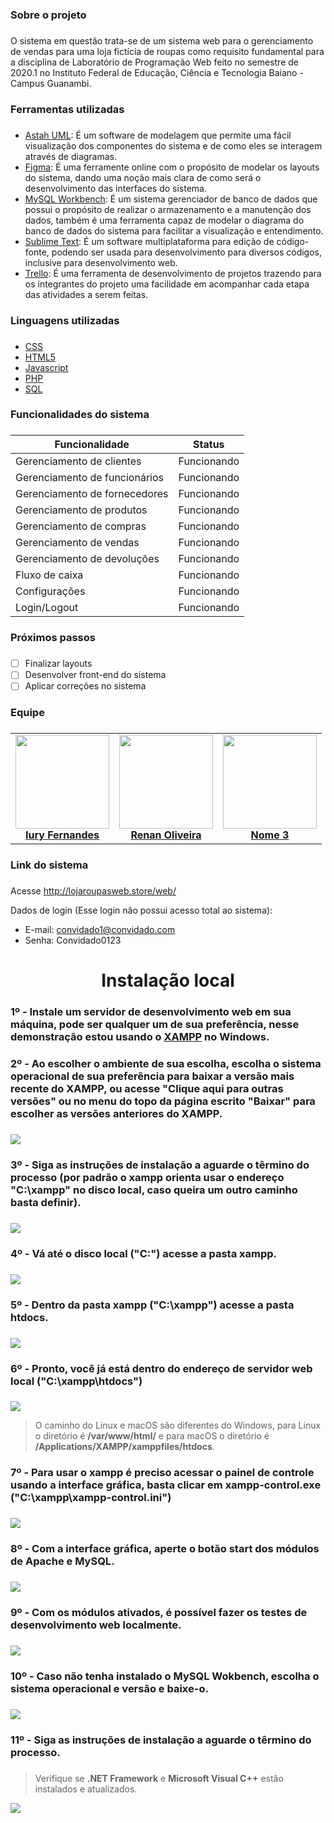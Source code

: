 ### Sobre o projeto <h3> 
O sistema em questão trata-se de um sistema web para o gerenciamento de vendas para uma loja fictícia de roupas como requisito fundamental para a disciplina de Laboratório de
Programação Web feito no semestre de 2020.1 no Instituto Federal de Educação, Ciência e Tecnologia Baiano - Campus Guanambi.

### Ferramentas utilizadas <h3>
 * [Astah UML](https://astah.net/downloads/): É um software de modelagem que permite uma fácil visualização dos componentes do sistema e de como eles se interagem através de diagramas.
 * [Figma](https://www.figma.com): É uma ferramente online com o propósito de modelar os layouts do sistema, dando uma noção mais clara de como será o desenvolvimento das interfaces do sistema.
* [MySQL Workbench](https://www.mysql.com/products/workbench/): É um sistema gerenciador de banco de dados que possui o propósito de realizar o armazenamento e a manutenção dos dados, também é uma ferramenta capaz de modelar o diagrama do banco de dados do sistema para facilitar a visualização e entendimento.
* [Sublime Text](https://www.sublimetext.com): É um software multiplataforma para edição de código-fonte, podendo ser usada para desenvolvimento para diversos códigos, inclusive para desenvolvimento web.
* [Trello](https://trello.com/): É uma ferramenta de desenvolvimento de projetos trazendo para os integrantes do projeto uma facilidade em acompanhar cada etapa das atividades a serem feitas.

### Linguagens utilizadas <h3>
 * [CSS](https://developer.mozilla.org/pt-BR/docs/Web/CSS)
 * [HTML5](https://developer.mozilla.org/pt-BR/docs/Web/Guide/HTML/HTML5)
 * [Javascript](https://developer.mozilla.org/pt-BR/docs/Web/JavaScript)
 * [PHP](https://www.php.net/manual/pt_BR/intro-whatis.php)
 * [SQL](https://www.w3schools.com/sql/)

### Funcionalidades do sistema <h3>
Funcionalidade | Status
------------ | -------------
Gerenciamento de clientes | Funcionando
Gerenciamento de funcionários | Funcionando
Gerenciamento de fornecedores | Funcionando
Gerenciamento de produtos | Funcionando
Gerenciamento de compras | Funcionando
Gerenciamento de vendas | Funcionando
Gerenciamento de devoluções | Funcionando
Fluxo de caixa | Funcionando
Configurações | Funcionando
Login/Logout | Funcionando

### Próximos passos <h3>
- [ ] Finalizar layouts 
- [ ] Desenvolver front-end do sistema
- [ ] Aplicar correções no sistema

### Equipe <h3>
<table align="center">
    <tr>
        <td align="center">
            <a href="https://github.com/Iury189">
                <img width="150" src="https://avatars.githubusercontent.com/u/63120240?s=460&v=4"/>
                <br/>
                <b>Iury Fernandes</b>
            </a>
        </td>
        <td align="center">
            <a href="https://github.com/renanoliveir13">
                <img width="150" src="https://avatars.githubusercontent.com/u/80891168?s=460&v=4"/>
                <br/>
                <b>Renan Oliveira</b>
            </a>
        </td>
        <td align="center">
            <a href="https://github.com/Iury189">
                <img width="150" src="https://avatars.githubusercontent.com/u/63120240?s=460&v=4"/>
                <br/>
                <b>Nome 3</b>
            </a>
        </td>
    </tr>
</table>

### Link do sistema <h3>
Acesse http://lojaroupasweb.store/web/

Dados de login (Esse login não possui acesso total ao sistema):

* E-mail: convidado1@convidado.com
* Senha: Convidado0123

<h1 align="center"> Instalação local </h1>

### 1º - Instale um servidor de desenvolvimento web em sua máquina, pode ser qualquer um de sua preferência, nesse demonstração estou usando o [XAMPP](https://www.apachefriends.org/pt_br/index.html) no Windows. <h3> 

### 2º - Ao escolher o ambiente de sua escolha, escolha o sistema operacional de sua preferência para baixar a versão mais recente do XAMPP, ou acesse "**Clique aqui para outras versões**" ou no menu do topo da página escrito "**Baixar**" para escolher as versões anteriores do XAMPP.  <h3> 
![](https://github.com/Iury189/web/blob/main/imagens_instalacao/i1.png?raw=true)
    
### 3º - Siga as instruções de instalação a aguarde o têrmino do processo (por padrão o xampp orienta usar o endereço "C:\xampp" no disco local, caso queira um outro caminho basta definir). <h3> 
![](https://github.com/Iury189/web/blob/main/imagens_instalacao/i2.png?raw=true)

### 4º - Vá até o disco local ("C:\") acesse a pasta **xampp**. <h3>
![](https://github.com/Iury189/web/blob/main/imagens_instalacao/i3.png?raw=true)
    
### 5º - Dentro da pasta xampp ("C:\xampp") acesse a pasta **htdocs**. <h3>
![](https://github.com/Iury189/web/blob/main/imagens_instalacao/i4.png?raw=true)

### 6º - Pronto, você já está dentro do endereço de servidor web local ("C:\xampp\htdocs") <h3>
![](https://github.com/Iury189/web/blob/main/imagens_instalacao/i5.png?raw=true)
> O caminho do Linux e macOS são diferentes do Windows, para Linux o diretório é **/var/www/html/** e para macOS o diretório é **/Applications/XAMPP/xamppfiles/htdocs**.
> >

### 7º - Para usar o xampp é preciso acessar o painel de controle usando a interface gráfica, basta clicar em **xampp-control.exe** ("C:\xampp\xampp-control.ini") <h3>
![](https://github.com/Iury189/web/blob/main/imagens_instalacao/i6.png?raw=true)

### 8º - Com a interface gráfica, aperte o botão **start** dos módulos de **Apache** e **MySQL**. <h3>
![](https://github.com/Iury189/web/blob/main/imagens_instalacao/i7.png?raw=true)

### 9º - Com os módulos ativados, é possível fazer os testes de desenvolvimento web localmente. <h3>
![](https://github.com/Iury189/web/blob/main/imagens_instalacao/i8.png?raw=true)

### 10º - Caso não tenha instalado o MySQL Wokbench, escolha o sistema operacional e versão e baixe-o. <h3>
![](https://github.com/Iury189/web/blob/main/imagens_instalacao/i9.png?raw=true)
    
### 11º - Siga as instruções de instalação a aguarde o têrmino do processo. <h3>
> Verifique se **.NET Framework** e **Microsoft Visual C++** estão instalados e atualizados.
> >
![](https://github.com/Iury189/web/blob/main/imagens_instalacao/i10.png?raw=true)
